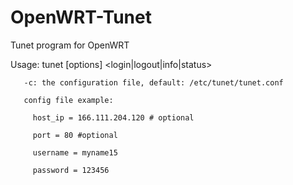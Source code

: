 OpenWRT-Tunet
=============

Tunet program for OpenWRT

Usage: tunet [options] <login|logout|info|status>

       -c: the configuration file, default: /etc/tunet/tunet.conf

       config file example:

         host_ip = 166.111.204.120 # optional

         port = 80 #optional

         username = myname15

         password = 123456

